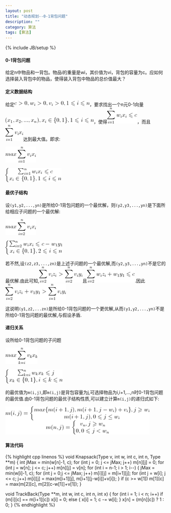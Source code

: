 ```yaml
---
layout: post
title: "动态规划--0-1背包问题"
description: ""
category: 算法
tags: [算法]
---
```

{% include JB/setup %}

#### 0-1背包问题

给定n中物品和一背包。物品i的重量是wi，其价值为vi，背包的容量为c。应如何选择装入背包中的物品，使得装入背包中物品的总价值最大？

<!--more-->

#### 定义数据结构

给定![dynamic1](/assets/img/201310220101.png)，要求找出一个n元0-1向量![dynamic1](/assets/img/201310220102.png)，使得![dynamic1](/assets/img/201310220103.png)，而且![dynamic1](/assets/img/201310220104.png)达到最大值。即求:

![dynamic1](/assets/img/201310220105.png)

![dynamic1](/assets/img/201310220106.png)

#### 最优子结构

设`(y1,y2,...,yn)`是所给0-1背包问题的一个最优解，则`(y2,y3,...,yn)`是下面所给相应子问题的一个最优解:

![dynamic1](/assets/img/201310220107.png)

![dynamic1](/assets/img/201310220108.png)

若不然,设`(z2,z3,...,zn)`是上述子问题的一个最优解,而`(y2,y3,...,yn)`不是它的最优解.由此可知,![dynamic1](/assets/img/201310220109.png)且![dynamic1](/assets/img/201310220110.png).因此![dynamic1](/assets/img/201310220111.png)

这说明`(y1,z2,...zn)`是所给0-1背包问题的一个更优解,从而`(y1,y2,...,yn)`不是所给0-1背包问题的最优解,与假设矛盾.

#### 递归关系

设所给0-1背包问题的子问题

![dynamic1](/assets/img/201310220112.png)

![dynamic1](/assets/img/201310220113.png)

的最优值为`m(i,j)`,即`m(i,j)`是背包容量为j,可选择物品为i,i+1,...,n时0-1背包问题的最优值.由0-1背包问题的最优子结构性质,可以建立计算`m(i,j)`的递归式如下:

![dynamic1](/assets/img/201310220114.png)

#### 算法代码

{% highlight cpp linenos %}
void Knapsack(Type v, int w, int c, int n, Type **m)
{
    int jMax = min(w[n]-1, c);
    for (int j = 0; j <= jMax; j++) m[n][j] = 0;
    for (int j = w[n]; j <= c; j++) m[n][j] = v[n];
    for (int i = n-1; i > 1; i--) {
        jMax = min(w[i]-1, c);
        for (int j = 0;j <= jMax; j++) m[i][j] = m[i+1][j];
        for (int j = w[i]; j <= c; j++) m[i][j] = max(m[i+1][j], m[i+1][j-w[i]]+v[i]);
    }
    if (c >= w[1]) m[1][c] = max(m[2][c], m[2][c-w[1]]+v[1]);
}

void TrackBack(Type **m, int w, int c, int n, int x)
{
    for (int i = 1; i < n; i++)
        if (m[i][c] == m[i+1][c])
            x[i] = 0;
        else {
            x[i] = 1; 
            c -= w[i];
        }
    x[n] = (m[n][c]) ? 1 : 0;
}
{% endhighlight %}